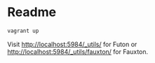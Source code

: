 # Readme

```sh
vagrant up
```

Visit [http://localhost:5984/_utils/](http://localhost:5984/_utils/) for Futon or [http://localhost:5984/_utils/fauxton/](http://localhost:5984/_utils/fauxton/) for Fauxton.
